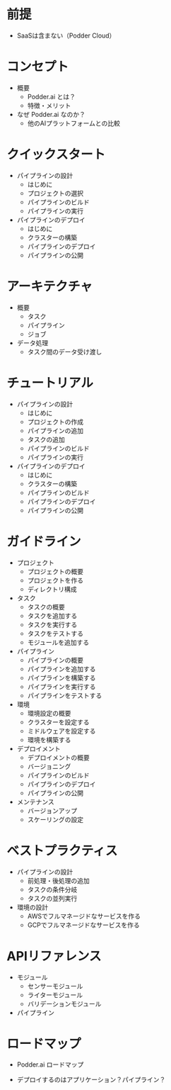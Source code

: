 # 前提
- SaaSは含まない（Podder Cloud）

# コンセプト
- 概要
  - Podder.ai とは？
  - 特徴・メリット
- なぜ Podder.ai なのか？
  - 他のAIプラットフォームとの比較

# クイックスタート
- パイプラインの設計
  - はじめに
  - プロジェクトの選択
  - パイプラインのビルド
  - パイプラインの実行
- パイプラインのデプロイ
  - はじめに
  - クラスターの構築
  - パイプラインのデプロイ
  - パイプラインの公開

# アーキテクチャ
- 概要
  - タスク
  - パイプライン
  - ジョブ
- データ処理
  - タスク間のデータ受け渡し

# チュートリアル
- パイプラインの設計
  - はじめに
  - プロジェクトの作成
  - パイプラインの追加
  - タスクの追加
  - パイプラインのビルド
  - パイプラインの実行
- パイプラインのデプロイ
  - はじめに
  - クラスターの構築
  - パイプラインのビルド
  - パイプラインのデプロイ
  - パイプラインの公開

# ガイドライン
- プロジェクト
  - プロジェクトの概要
  - プロジェクトを作る
  - ディレクトリ構成
- タスク
  - タスクの概要
  - タスクを追加する
  - タスクを実行する
  - タスクをテストする
  - モジュールを追加する
- パイプライン
  - パイプラインの概要
  - パイプラインを追加する
  - パイプラインを構築する
  - パイプラインを実行する
  - パイプラインをテストする
- 環境
  - 環境設定の概要
  - クラスターを設定する
  - ミドルウェアを設定する
  - 環境を構築する
- デプロイメント
  - デプロイメントの概要
  - バージョニング
  - パイプラインのビルド
  - パイプラインのデプロイ
  - パイプラインの公開
- メンテナンス
  - バージョンアップ
  - スケーリングの設定

# ベストプラクティス
- パイプラインの設計
  - 前処理・後処理の追加
  - タスクの条件分岐
  - タスクの並列実行
- 環境の設計
  - AWSでフルマネージドなサービスを作る
  - GCPでフルマネージドなサービスを作る

# APIリファレンス
- モジュール
  - センサーモジュール
  - ライターモジュール
  - バリデーションモジュール
- パイプライン

# ロードマップ
- Podder.ai ロードマップ


* デプロイするのはアプリケーション？パイプライン？